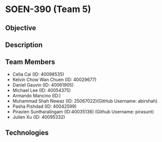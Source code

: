 # SOEN-390 (Team 5)

## Objective


## Description


## Team Members
- Celia Cai (ID: 40098535)
- Kelvin Chow Wan Chuen (ID: 40029677)
- Daniel Gauvin (ID: 40061905)
- Michael Lee (ID: 40054375)
- Armando Mancino (ID:)
- Muhammad Shah Newaz (ID: 25067022)(GitHub Username: abirshah)
- Pasha Pishdad (ID: 40042599)
- Piravien Suntharalingam (ID:40035136) (Github Username: pirasunt)
- Julien Xu (ID: 40095332)


## Technologies
